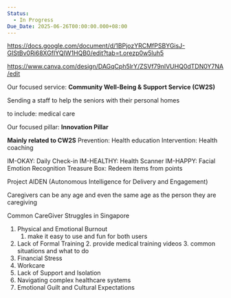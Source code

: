 ```yaml
---
Status:
  - In Progress
Due_Date: 2025-06-26T00:00:00.000+08:00
---
```

https://docs.google.com/document/d/1BPjozYRCMfPSBYGisJ-GIStBv0Ri68XGfIYQIW1HQB0/edit?tab=t.orezp0w5luh5

https://www.canva.com/design/DAGqCph5lrY/ZSVf79nlVUHQ0dTDN0Y7NA/edit

Our focused service:
**Community Well-Being & Support Service (CW2S)**

Sending a staff to help the seniors with their personal homes

to include: medical care


Our focused pillar:
**Innovation Pillar** 

**Mainly related to CW2S**
Prevention: Health education
Intervention: Health coaching

IM-OKAY: Daily Check-in
IM-HEALTHY: Health Scanner
IM-HAPPY: Facial Emotion Recognition
Treasure Box: Redeem items from points

Project AIDEN (Autonomous Intelligence for Delivery and Engagement)

Caregivers can be any age and even the same age as the person they are caregiving

Common CareGiver Struggles in Singapore
1. Physical and Emotional Burnout
	1. make it easy to use and fun for both users
2.  Lack of Formal Training
	2. provide medical training videos
	3. common situations and what to do
3. Financial Stress
4. Workcare
5. Lack of Support and Isolation
6. Navigating complex healthcare systems
7. Emotional Guilt and Cultural Expectations